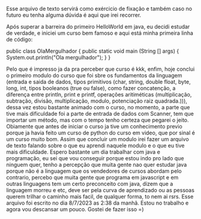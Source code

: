 Esse arquivo de texto servirá como exércicio de fixação e também caso no futuro eu tenha alguma dúvida
é aqui que irei recorrer.

Após superar a barreira do primeiro HelloWorld em java, eu decidi estudar de verdade, e iniciei um curso 
bem famoso e aqui está minha primeira linha de código:

public class OlaMergulhador {
  public static void main (String [] args) {
    System.out.println("Ola mergulhador");
  }
}

Pelo que é impresso ja da pra perceber que curso é kkk, enfim, hoje conclui o primeiro modulo do curso
que foi sbre os fundamentos da linguagem (entrada e saida de dados, tipos primitivos (char, string, double
float, byte, long, int, tipos booleanos (true ou false), como fazer concatenção, a diferença entre println,
print e printf, operações aritiméticas (multiplicação, subtração, divisão, multiplicação, modulo, potenciação
raiz quadrada.))), dessa vez estou bastante animado com o curso, no momento, a parte que tive mais dificuldade 
foi a parte de entrada de dados com Scanner, tem que importar um método, mas com o tempo tenho certeza que
pegarei o jeito. Obiamente que antes de iniciar o curso ja tive um conhecimento previo porque ja havia feito
um curso de python do curso em video, que por sinal é um curso muito bom. Assim que concluir um modulo irei fazer
um arquivo de texto falando sobre o que eu aprendi naquele modulo e o que eu tive mais dificuldade. Espero bastante
um dia trabalhar com java e programação, eu sei que vou conseguir porque estou indo pro lado que ninguem quer, 
tenho a percepção que muita gente nao quer estudar java porque não é a linguagem que os vendedores de cursos abordam
pelo contrario, percebo que muita gente que programa em javascript e em outras linguagens tem um certo preconceito
com java, dizem que a linguagem morreu e etc, deve ser pela curva de aprendizado ou as pessoas querem trilhar 
o caminho mais facil, de qualquer forma, to nem ai rsrs. Esse arquivo foi escrito no dia 8/7/2023 as 2:38 da manhã.
Estou no trabalho e agora vou descansar um pouco. Gostei de fazer isso =)
